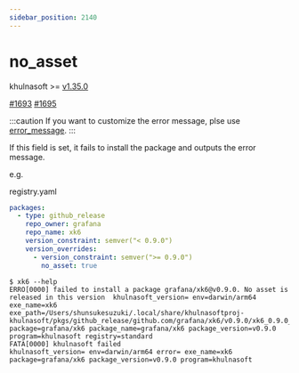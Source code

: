 ```yaml
---
sidebar_position: 2140
---
```


# no_asset

khulnasoft >= [v1.35.0](https://github.com/khulnasoftproj/khulnasoft/releases/tag/v1.35.0)

[#1693](https://github.com/khulnasoftproj/khulnasoft/issues/1693) [#1695](https://github.com/khulnasoftproj/khulnasoft/pull/1695)

:::caution
If you want to customize the error message, plse use [error_message](error_message.md).
:::

If this field is set, it fails to install the package and outputs the error message.

e.g.

registry.yaml

```yaml
packages:
  - type: github_release
    repo_owner: grafana
    repo_name: xk6
    version_constraint: semver("< 0.9.0")
    version_overrides:
      - version_constraint: semver(">= 0.9.0")
      	no_asset: true
```

```console
$ xk6 --help                   
ERRO[0000] failed to install a package grafana/xk6@v0.9.0. No asset is released in this version  khulnasoft_version= env=darwin/arm64 exe_name=xk6 exe_path=/Users/shunsukesuzuki/.local/share/khulnasoftproj-khulnasoft/pkgs/github_release/github.com/grafana/xk6/v0.9.0/xk6_0.9.0_mac_arm64.tar.gz/xk6 package=grafana/xk6 package_name=grafana/xk6 package_version=v0.9.0 program=khulnasoft registry=standard
FATA[0000] khulnasoft failed                                   khulnasoft_version= env=darwin/arm64 error= exe_name=xk6 package=grafana/xk6 package_version=v0.9.0 program=khulnasoft
```

